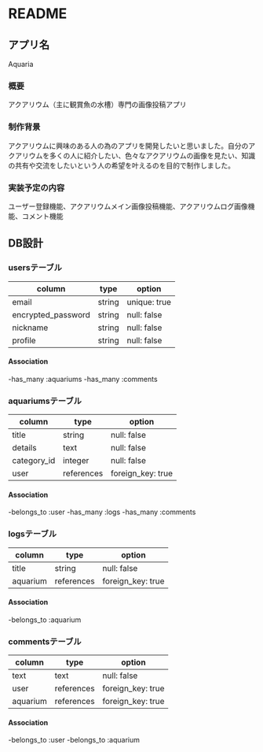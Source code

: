 # README

## アプリ名
Aquaria

### 概要
アクアリウム（主に観賞魚の水槽）専門の画像投稿アプリ

### 制作背景
アクアリウムに興味のある人の為のアプリを開発したいと思いました。自分のアクアリウムを多くの人に紹介したい、色々なアクアリウムの画像を見たい、知識の共有や交流をしたいという人の希望を叶えるのを目的で制作しました。

### 実装予定の内容
ユーザー登録機能、アクアリウムメイン画像投稿機能、アクアリウムログ画像機能、コメント機能

## DB設計

### usersテーブル

| column             | type    | option       |
| ------------------ | ------- | ------------ |
| email              | string  | unique: true |
| encrypted_password | string  | null: false  |
| nickname           | string  | null: false  |
| profile            | string  | null: false  |

#### Association

-has_many :aquariums
-has_many :comments

### aquariumsテーブル

| column           | type       | option            |
| ---------------- | ---------- | ----------------- |
| title            | string     | null: false       |
| details          | text       | null: false       |
| category_id      | integer    | null: false       |
| user             | references | foreign_key: true |

#### Association

-belongs_to :user
-has_many :logs
-has_many :comments

### logsテーブル

| column        | type       | option            |
| ------------- |------------| ------------------|
| title         | string     | null: false       |
| aquarium      | references | foreign_key: true |

#### Association

-belongs_to :aquarium

### commentsテーブル

| column        | type       | option            |
| ------------- |------------| ------------------|
| text          | text       | null: false       |
| user          | references | foreign_key: true |
| aquarium      | references | foreign_key: true |

#### Association

-belongs_to :user
-belongs_to :aquarium
